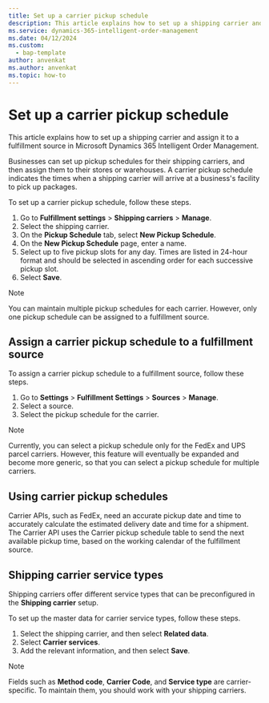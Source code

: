 ```yaml
---
title: Set up a carrier pickup schedule
description: This article explains how to set up a shipping carrier and assign it to a fulfillment source in Microsoft Dynamics 365 Intelligent Order Management.
ms.service: dynamics-365-intelligent-order-management
ms.date: 04/12/2024
ms.custom: 
  - bap-template
author: anvenkat
ms.author: anvenkat
ms.topic: how-to
---
```


# Set up a carrier pickup schedule

This article explains how to set up a shipping carrier and assign it to a fulfillment source in Microsoft Dynamics 365 Intelligent Order Management.

Businesses can set up pickup schedules for their shipping carriers, and then assign them to their stores or warehouses. A carrier pickup schedule indicates the times when a shipping carrier will arrive at a business's facility to pick up packages.

To set up a carrier pickup schedule, follow these steps.

1. Go to **Fulfillment settings** \> **Shipping carriers** \> **Manage**.
1. Select the shipping carrier.
1. On the **Pickup Schedule** tab, select **New Pickup Schedule**.
1. On the **New Pickup Schedule** page, enter a name.
1. Select up to five pickup slots for any day. Times are listed in 24-hour format and should be selected in ascending order for each successive pickup slot.
1. Select **Save**.

> [!NOTE]
> You can maintain multiple pickup schedules for each carrier. However, only one pickup schedule can be assigned to a fulfillment source.

## Assign a carrier pickup schedule to a fulfillment source

To assign a carrier pickup schedule to a fulfillment source, follow these steps.

1. Go to **Settings** \> **Fulfillment Settings** \> **Sources** \> **Manage**.
1. Select a source.
1. Select the pickup schedule for the carrier.

> [!NOTE]
> Currently, you can select a pickup schedule only for the FedEx and UPS parcel carriers. However, this feature will eventually be expanded and become more generic, so that you can select a pickup schedule for multiple carriers.

## Using carrier pickup schedules

Carrier APIs, such as FedEx, need an accurate pickup date and time to accurately calculate the estimated delivery date and time for a shipment. The Carrier API uses the Carrier pickup schedule table to send the next available pickup time, based on the working calendar of the fulfillment source.

## Shipping carrier service types

Shipping carriers offer different service types that can be preconfigured in the **Shipping carrier** setup.

To set up the master data for carrier service types, follow these steps.

1. Select the shipping carrier, and then select **Related data**.
1. Select **Carrier services**.
1. Add the relevant information, and then select **Save**.

> [!NOTE]
> Fields such as **Method code**, **Carrier Code**, and **Service type** are carrier-specific. To maintain them, you should work with your shipping carriers.
